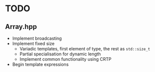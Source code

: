 # TODO

## Array.hpp

* Implement broadcasting
* Implement fixed size
    * Variadic templates, first element of type, the rest as `std::size_t`
    * Partial specialisation for dynamic length
    * Implement common functionality using CRTP
* Begin template expressions
